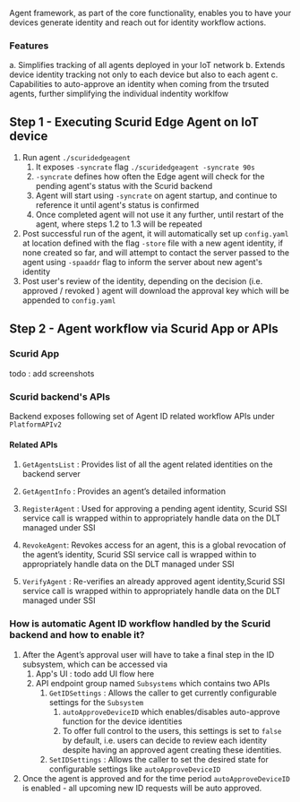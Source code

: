 Agent framework, as part of the core functionality, enables you to have your devices generate identity and reach out for identity workflow actions.

### Features
a. Simplifies tracking of all agents deployed in your IoT network
b. Extends device identity tracking not only to  each device but also to each agent
c. Capabilities to auto-approve an identity when coming from the trsuted agents, further simplifying the individual indentity worklfow

## Step 1 - Executing Scurid Edge Agent on IoT device
1. Run agent `./scuridedgeagent` 
   1. It exposes `-syncrate` flag `./scuridedgeagent -syncrate 90s`
   2. `-syncrate` defines how often the Edge agent will check for the pending agent's status with the Scurid backend
   3. Agent will start using `-syncrate` on agent startup, and continue to reference it until agent's status is confirmed
   4. Once completed agent will not use it any further, until restart of the agent, where steps 1.2 to 1.3 will be repeated
2. Post successful run of the agent, it will automatically set up `config.yaml` at location defined with the flag `-store` file with a new agent identity, if none created so far, and will attempt to contact the server passed to the agent using `-spaaddr` flag to inform the server about new agent's identity
3. Post user's review of the identity, depending on the decision (i.e. approved / revoked ) agent will download the approval key which will be appended to `config.yaml`

## Step 2 - Agent workflow via Scurid App or APIs

### Scurid App
todo : add screenshots

### Scurid backend's APIs
Backend exposes following set of Agent ID related workflow APIs under `PlatformAPIv2` 

#### Related APIs
1. `GetAgentsList` : Provides list of all the agent related identities on the backend server

2. `GetAgentInfo` : Provides an agent’s detailed information

3. `RegisterAgent` : Used  for approving a pending agent identity, Scurid SSI service call is wrapped within to appropriately handle data on the DLT managed under SSI

4. `RevokeAgent`: Revokes access for an agent, this is a global revocation of the agent’s identity, Scurid SSI service call is wrapped within to appropriately handle data on the DLT managed under SSI

5. `VerifyAgent` : Re-verifies an already approved agent identity,Scurid SSI service call is wrapped within to appropriately handle data on the DLT managed under SSI

### How is automatic Agent ID workflow handled by the Scurid backend and how to enable it?
1. After the Agent’s approval user will have to take a final step in the ID subsystem, which can be accessed via 
   1. App's UI : todo add UI flow here
   2. API endpoint group named `Subsystems` which contains two APIs
      1. `GetIDSettings` : Allows the caller to get currently configurable settings for the `Subsystem`
         1. `autoApproveDeviceID` which enables/disables auto-approve function for the device identities
         2. To offer full control to the users, this settings is set to `false` by default, i.e. users can decide to review each identity despite having an approved agent creating these identities.
      2. `SetIDSettings` : Allows the caller to set the desired state for configurable settings like `autoApproveDeviceID`
2. Once the agent is approved and for the time period `autoApproveDeviceID` is enabled - all upcoming new ID requests will be auto approved.